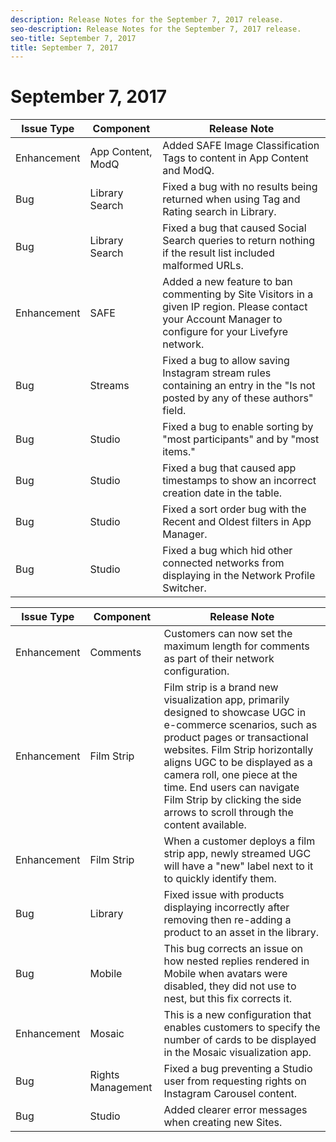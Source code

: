 ```yaml
---
description: Release Notes for the September 7, 2017 release.
seo-description: Release Notes for the September 7, 2017 release.
seo-title: September 7, 2017
title: September 7, 2017
---
```


# September 7, 2017

<table id="table_ird_lqm_dbb"> 
 <title>Production Release</title> 
 <tgroup cols="3"> 
  <colspec colnum="1" colname="col1" /> 
  <colspec colnum="2" colname="col2" /> 
  <colspec colnum="3" colname="col3" /> 
  <thead> 
   <tr> 
    <th class="entry"><b>Issue Type</b></th> 
    <th class="entry"><b>Component</b></th> 
    <th class="entry"><b>Release Note</b></th> 
   </tr> 
  </thead> 
  <tbody> 
   <tr> 
    <td>Enhancement</td> 
    <td>App Content, ModQ</td> 
    <td>Added SAFE Image Classification Tags to content in App Content and ModQ.</td> 
   </tr> 
   <tr> 
    <td>Bug</td> 
    <td>Library Search</td> 
    <td>Fixed a bug with no results being returned when using Tag and Rating search in Library.</td> 
   </tr> 
   <tr> 
    <td>Bug</td> 
    <td>Library Search</td> 
    <td>Fixed a bug that caused Social Search queries to return nothing if the result list included malformed URLs.</td> 
   </tr> 
   <tr> 
    <td>Enhancement</td> 
    <td>SAFE</td> 
    <td>Added a new feature to ban commenting by Site Visitors in a given IP region. Please contact your Account Manager to configure for your Livefyre network.</td> 
   </tr> 
   <tr> 
    <td>Bug</td> 
    <td>Streams</td> 
    <td>Fixed a bug to allow saving Instagram stream rules containing an entry in the "Is not posted by any of these authors" field.</td> 
   </tr> 
   <tr> 
    <td>Bug</td> 
    <td>Studio</td> 
    <td>Fixed a bug to enable sorting by "most participants" and by "most items."</td> 
   </tr> 
   <tr> 
    <td>Bug</td> 
    <td>Studio</td> 
    <td>Fixed a bug that caused app timestamps to show an incorrect creation date in the table.</td> 
   </tr> 
   <tr> 
    <td>Bug</td> 
    <td>Studio</td> 
    <td>Fixed a sort order bug with the Recent and Oldest filters in App Manager.</td> 
   </tr> 
   <tr> 
    <td>Bug</td> 
    <td>Studio</td> 
    <td>Fixed a bug which hid other connected networks from displaying in the Network Profile Switcher.</td> 
   </tr> 
  </tbody> 
 </tgroup> 
</table>

<table id="table_s1q_vrm_dbb">
 <title>UAT Release</title> 
 <tgroup cols="3"> 
  <colspec colnum="1" colname="col1" /> 
  <colspec colnum="2" colname="col2" /> 
  <colspec colnum="3" colname="col3" /> 
  <thead> 
   <tr> 
    <th class="entry"><b>Issue Type</b></th> 
    <th class="entry"><b>Component</b></th> 
    <th class="entry"><b>Release Note</b></th> 
   </tr> 
  </thead> 
  <tbody> 
   <tr> 
    <td>Enhancement</td> 
    <td>Comments</td> 
    <td>Customers can now set the maximum length for comments as part of their network configuration.</td> 
   </tr> 
   <tr> 
    <td>Enhancement</td> 
    <td>Film Strip</td> 
    <td>Film strip is a brand new visualization app, primarily designed to showcase UGC in e-commerce scenarios, such as product pages or transactional websites. Film Strip horizontally aligns UGC to be displayed as a camera roll, one piece at the time. End users can navigate Film Strip by clicking the side arrows to scroll through the content available.</td> 
   </tr> 
   <tr> 
    <td>Enhancement</td> 
    <td>Film Strip</td> 
    <td>When a customer deploys a film strip app, newly streamed UGC will have a "new" label next to it to quickly identify them.</td> 
   </tr> 
   <tr> 
    <td>Bug</td> 
    <td>Library</td> 
    <td>Fixed issue with products displaying incorrectly after removing then re-adding a product to an asset in the library.</td> 
   </tr> 
   <tr> 
    <td>Bug</td> 
    <td>Mobile</td> 
    <td>This bug corrects an issue on how nested replies rendered in Mobile when avatars were disabled, they did not use to nest, but this fix corrects it.</td> 
   </tr> 
   <tr> 
    <td>Enhancement</td> 
    <td>Mosaic</td> 
    <td>This is a new configuration that enables customers to specify the number of cards to be displayed in the Mosaic visualization app.</td> 
   </tr> 
   <tr> 
    <td>Bug</td> 
    <td>Rights Management</td> 
    <td>Fixed a bug preventing a Studio user from requesting rights on Instagram Carousel content.</td> 
   </tr> 
   <tr> 
    <td>Bug</td> 
    <td>Studio</td> 
    <td>Added clearer error messages when creating new Sites.</td> 
   </tr> 
  </tbody> 
 </tgroup> 
</table>

